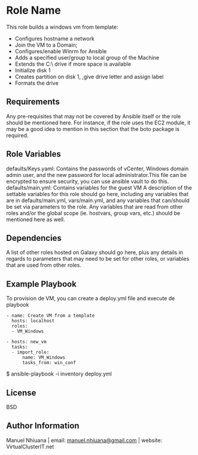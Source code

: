 Role Name
=========

This role builds a windows vm from template:
- Configures hostname a network
- Join the VM to a Domain;
- Configures/enable Winrm for Ansible
- Adds a specified user/group to local group of the Machine
- Extends the C:\ drive if more space is available
- Initialize disk 1
- Creates partition on disk 1, ,give drive letter and assign label
- Formats the drive

Requirements
------------

Any pre-requisites that may not be covered by Ansible itself or the role should be mentioned here. For instance, if the role uses the EC2 module, it may be a good idea to mention in this section that the boto package is required.

Role Variables
--------------

defaults/Keys.yaml: Contains the passwords of vCenter, Windows domain admin user, and the new password for local administrator.This file can be encrypted to ensure security, you can use ansible vault to do this.
defaults/main.yml: Contains variables for the guest VM
A description of the settable variables for this role should go here, including any variables that are in defaults/main.yml, vars/main.yml, and any variables that can/should be set via parameters to the role. Any variables that are read from other roles and/or the global scope (ie. hostvars, group vars, etc.) should be mentioned here as well.

Dependencies
------------

A list of other roles hosted on Galaxy should go here, plus any details in regards to parameters that may need to be set for other roles, or variables that are used from other roles.

Example Playbook
----------------

To provision de VM, you can create a deploy.yml file and execute de playbook
```
- name: Create VM from a template
  hosts: localhost
  roles:
  - VM_Windows

- hosts: new_vm
  tasks:
  - import_role:
      name: VM_Windows
      tasks_from: win_conf
```
$ ansible-playbook -i inventory deploy.yml

License
-------

BSD

Author Information
------------------

Manuel Nhiuana | email: manuel.nhiuana@gmail.com | website: VirtualClusterIT.net
